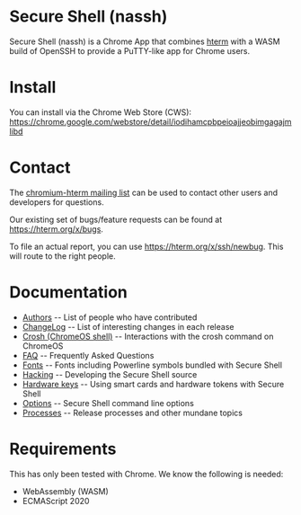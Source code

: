 # Secure Shell (nassh)

Secure Shell (nassh) is a Chrome App that combines [hterm](/hterm/) with a WASM
build of OpenSSH to provide a PuTTY-like app for Chrome users.

# Install

You can install via the Chrome Web Store (CWS):
<https://chrome.google.com/webstore/detail/iodihamcpbpeioajjeobimgagajmlibd>

# Contact

The [chromium-hterm mailing list] can be used to contact other users and
developers for questions.

Our existing set of bugs/feature requests can be found at
<https://hterm.org/x/bugs>.

To file an actual report, you can use <https://hterm.org/x/ssh/newbug>.
This will route to the right people.

# Documentation

* [Authors](./docs/AUTHORS.md) -- List of people who have contributed
* [ChangeLog](./docs/ChangeLog.md) -- List of interesting changes in each release
* [Crosh (ChromeOS shell)](./docs/chromeos-crosh.md) -- Interactions with the crosh command on ChromeOS
* [FAQ](./docs/FAQ.md) -- Frequently Asked Questions
* [Fonts](./docs/fonts.md) -- Fonts including Powerline symbols bundled with Secure Shell
* [Hacking](./docs/hack.md) -- Developing the Secure Shell source
* [Hardware keys](./docs/hardware-keys.md) -- Using smart cards and hardware tokens with Secure Shell
* [Options](./docs/options.md) -- Secure Shell command line options
* [Processes](./docs/processes.md) -- Release processes and other mundane topics

# Requirements

This has only been tested with Chrome.  We know the following is needed:

* WebAssembly (WASM)
* ECMAScript 2020

[chromium-hterm mailing list]: https://groups.google.com/a/chromium.org/forum/?fromgroups#!forum/chromium-hterm
